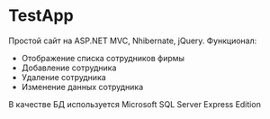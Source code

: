 TestApp
=======

Простой сайт на ASP.NET MVC, Nhibernate, jQuery.
Функционал:
- Отображение списка сотрудников фирмы
- Добавление сотрудника
- Удаление сотрудника
- Изменение данных сотрудника    

В качестве БД используется Microsoft SQL Server Express Edition
